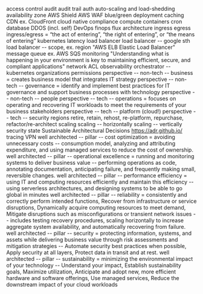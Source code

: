 access control
audit
audit trail
auth
auto-scaling and load-shedding
availability zone
AWS Shield
AWS WAF
blue/green deployment
caching
CDN ex. CloudFront
cloud native
compliance
compute
containers
cron
database
DDOS (incl. self)
DevOps
finops
flux architecture
ingress egress
ingress/egress = “the act of entering”, “the right of entering”, or “the means of entering”
kubernetes
latency
load balancer
load balancer -- google sth
load balancer -- scope, ex. region "AWS ELB Elastic Load Balancer"
message queue ex. AWS SQS
monitoring "Understanding what is happening in your environment is key to maintaining efficient, secure, and compliant applications"
network ACL
observability
orchestrator -- kubernetes
organizations
permissions
perspective -- non-tech -- business = creates business model that integrates IT strategy
perspective -- non-tech -- governance = identify and implement best practices for IT governance and support business processes with technology
perspective -- non-tech -- people
perspective -- tech -- operations = focuses on operating and recovering IT workloads to meet the requirements of your business stakeholders
perspective -- tech -- platform (cloud!)
perspective -- tech -- security
regions
retire, retain, rehost, re-platform, repurchase, refactor/re-architect
scaling
scaling -- horizontally
scaling -- vertically
security
state
Sustainable Architectural Decisions https://adr.github.io/
tracing
VPN
well architected -- pillar -- cost optimization = avoiding unnecessary costs -- consumption model, analyzing and attributing expenditure, and using managed services to reduce the cost of ownership.
well architected -- pillar -- operational excellence = running and monitoring systems to deliver business value -- performing operations as code, annotating documentation, anticipating failure, and frequently making small, reversible changes.
well architected -- pillar -- performance efficiency = using IT and computing resources efficiently and maintain this efficiency -- using serverless architectures, and designing systems to be able to go global in minutes
well architected -- pillar -- reliability = consistently and correctly perform intended functions, Recover from infrastructure or service disruptions, Dynamically acquire computing resources to meet demand, Mitigate disruptions such as misconfigurations or transient network issues -- includes testing recovery procedures, scaling horizontally to increase aggregate system availability, and automatically recovering from failure.
well architected -- pillar -- security = protecting information, systems, and assets while delivering business value through risk assessments and mitigation strategies -- Automate security best practices when possible, Apply security at all layers, Protect data in transit and at rest.
well architected -- pillar -- sustainability = minimizing the environmental impact of your technology -- Understand your impact, Establish sustainability goals, Maximize utilization, Anticipate and adopt new, more efficient hardware and software offerings, Use managed services, Reduce the downstream impact of your cloud workloads
